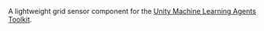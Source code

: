 
A lightweight grid sensor component for the [Unity Machine Learning Agents Toolkit](https://github.com/Unity-Technologies/ml-agents). 
